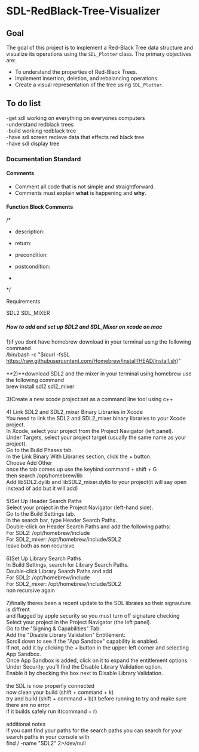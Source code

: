 # SDL-RedBlack-Tree-Visualizer

## Goal
The goal of this project is to implement a Red-Black Tree data structure and visualize its operations using the `SDL_Plotter` class. The primary objectives are:

- To understand the properties of Red-Black Trees.
- Implement insertion, deletion, and rebalancing operations.
- Create a visual representation of the tree using `SDL_Plotter`.

## To do list <br />
-get sdl working on everything on everyones computers <br />
-understand redblack trees<br />
-build working redblack tree<br />
-have sdl screen recieve data that effects red black tree<br />
-have sdl display tree<br />

### Documentation Standard

#### Comments
- Comment all code that is not simple and straightforward.<br />
- Comments must explain **what** is happening and **why**.

#### Function Block Comments
/*
 * description:
 * return:
 * precondition:
 * postcondition:

 * 
 */

Requirements

SDL2
SDL_MIXER

##### How to add and set up SDL2 and SDL_Mixer on xcode on mac
1)if you dont have homebrew download in your terminal using the following command <br />
/bin/bash -c "$(curl -fsSL https://raw.githubusercontent.com/Homebrew/install/HEAD/install.sh)" <br /> <br />
**2)**download SDL2 and the mixer in your terminal using homebrew use the following command <br />
brew install sdl2 sdl2_mixer  <br /> <br />
3)Create a new xcode project:set as a command line tool using c++ <br /> <br />
4) Link SDL2 and SDL2_mixer Binary Libraries in Xcode <br />
You need to link the SDL2 and SDL2_mixer binary libraries to your Xcode project. <br />
In Xcode, select your project from the Project Navigator (left panel). <br />
Under Targets, select your project target (usually the same name as your project). <br />
Go to the Build Phases tab. <br />
In the Link Binary With Libraries section, click the + button. <br />
Choose Add Other <br />
once the tab comes up use the keybind command + shift + G <br />
then search /opt/homebrew/lib  <br /> 
Add libSDL2.dylib and libSDL2_mixer.dylib to your project(it will say open instead of add but it will add) <br /><br />
5)Set Up Header Search Paths <br />
Select your project in the Project Navigator (left-hand side). <br />
Go to the Build Settings tab. <br />
In the search bar, type Header Search Paths. <br />
Double-click on Header Search Paths and add the following paths: <br />
For SDL2: /opt/homebrew/include  <br />
For SDL2_mixer: /opt/homebrew/include/SDL2 <br />
leave both as non recursive <br /> <br />
6)Set Up Library Search Paths <br />
In Build Settings, search for Library Search Paths. <br />
Double-click Library Search Paths and add  <br />
For SDL2: /opt/homebrew/include  <br />
For SDL2_mixer: /opt/homebrew/include/SDL2 <br />
non recursive again <br /> <br />
7)finally theres been a recent update to the SDL libraies so their signauture is diffrent <br />
and flagged by apple security so you must turn off signature checking  <br />
Select your project in the Project Navigator (the left panel). <br />
Go to the "Signing & Capabilities" Tab: <br />
Add the "Disable Library Validation" Entitlement: <br />
Scroll down to see if the "App Sandbox" capability is enabled.  <br />
If not, add it by clicking the + button in the upper-left corner and selecting App Sandbox. <br />
Once App Sandbox is added, click on it to expand the entitlement options. <br />
Under Security, you’ll find the Disable Library Validation option. <br />
Enable it by checking the box next to Disable Library Validation. <br />
 <br />
the SDL is now properlly connected <br />
now clean your build (shift + command + k) <br />
try and build (shift + command + b)it before running to try and make sure there are no error <br />
if it builds safely run it(command + r) <br /> <br />
additional notes  <br />
if you cant find your paths for the search paths you can search for your search paths in your console with  <br />
find / -name "SDL2" 2>/dev/null <br />

